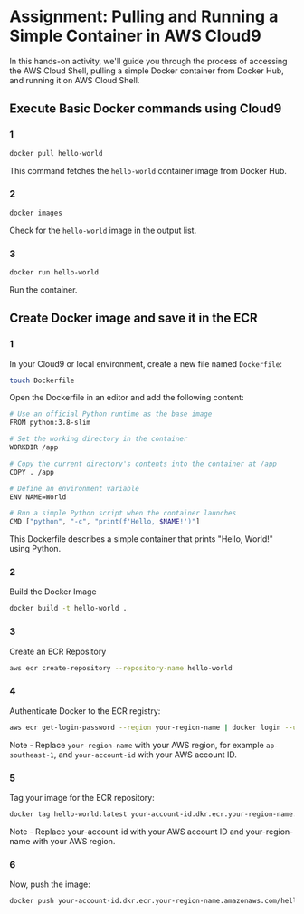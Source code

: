 # Assignment: Pulling and Running a Simple Container in AWS Cloud9

In this hands-on activity, we'll guide you through the process of accessing the AWS Cloud Shell, pulling a simple Docker container from Docker Hub, and running it on AWS Cloud Shell.


## Execute Basic Docker commands using Cloud9 
### 1
```bash
docker pull hello-world
```
This command fetches the `hello-world` container image from Docker Hub.

### 2
```bash
docker images
```
Check for the `hello-world` image in the output list.

### 3
```bash
docker run hello-world
```
Run the container.

## Create Docker image and save it in the ECR
### 1
In your Cloud9 or local environment, create a new file named `Dockerfile`:

```bash
touch Dockerfile
```
Open the Dockerfile in an editor and add the following content:
```bash
# Use an official Python runtime as the base image
FROM python:3.8-slim

# Set the working directory in the container
WORKDIR /app

# Copy the current directory's contents into the container at /app
COPY . /app

# Define an environment variable
ENV NAME=World

# Run a simple Python script when the container launches
CMD ["python", "-c", "print(f'Hello, $NAME!')"]
```

This Dockerfile describes a simple container that prints "Hello, World!" using Python.

### 2
Build the Docker Image
```bash
docker build -t hello-world .
```

### 3
Create an ECR Repository 
```bash
aws ecr create-repository --repository-name hello-world
```
### 4
Authenticate Docker to the ECR registry:
```bash
aws ecr get-login-password --region your-region-name | docker login --username AWS --password-stdin your-account-id.dkr.ecr.your-region-name.amazonaws.com
```
Note - Replace `your-region-name` with your AWS region, for example `ap-southeast-1`, and `your-account-id` with your AWS account ID.

### 5
Tag your image for the ECR repository:
```bash
docker tag hello-world:latest your-account-id.dkr.ecr.your-region-name.amazonaws.com/hello-world:latest
```
Note - Replace your-account-id with your AWS account ID and your-region-name with your AWS region.
### 6
Now, push the image:
```bash
docker push your-account-id.dkr.ecr.your-region-name.amazonaws.com/hello-world:latest
```